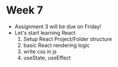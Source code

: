 # Week 7 

- Assignment 3 will be due on Friday!
- Let's start learning React
    1. Setup React Project/Folder structure
    2. basic React rendering logic
    3. write css in js
    4. useState, useEffect